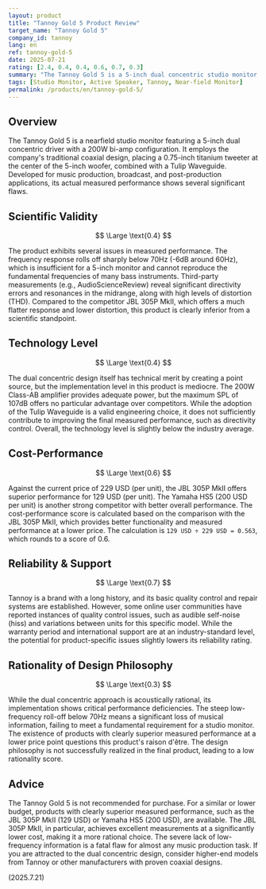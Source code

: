 ```yaml
---
layout: product
title: "Tannoy Gold 5 Product Review"
target_name: "Tannoy Gold 5"
company_id: tannoy
lang: en
ref: tannoy-gold-5
date: 2025-07-21
rating: [2.4, 0.4, 0.4, 0.6, 0.7, 0.3]
summary: "The Tannoy Gold 5 is a 5-inch dual concentric studio monitor. While based on a rational concept, its actual measured performance has significant issues, making it inferior to major competing products."
tags: [Studio Monitor, Active Speaker, Tannoy, Near-field Monitor]
permalink: /products/en/tannoy-gold-5/
---
```


## Overview

The Tannoy Gold 5 is a nearfield studio monitor featuring a 5-inch dual concentric driver with a 200W bi-amp configuration. It employs the company's traditional coaxial design, placing a 0.75-inch titanium tweeter at the center of the 5-inch woofer, combined with a Tulip Waveguide. Developed for music production, broadcast, and post-production applications, its actual measured performance shows several significant flaws.

## Scientific Validity

$$ \Large \text{0.4} $$

The product exhibits several issues in measured performance. The frequency response rolls off sharply below 70Hz (-6dB around 60Hz), which is insufficient for a 5-inch monitor and cannot reproduce the fundamental frequencies of many bass instruments. Third-party measurements (e.g., AudioScienceReview) reveal significant directivity errors and resonances in the midrange, along with high levels of distortion (THD). Compared to the competitor JBL 305P MkII, which offers a much flatter response and lower distortion, this product is clearly inferior from a scientific standpoint.

## Technology Level

$$ \Large \text{0.4} $$

The dual concentric design itself has technical merit by creating a point source, but the implementation level in this product is mediocre. The 200W Class-AB amplifier provides adequate power, but the maximum SPL of 107dB offers no particular advantage over competitors. While the adoption of the Tulip Waveguide is a valid engineering choice, it does not sufficiently contribute to improving the final measured performance, such as directivity control. Overall, the technology level is slightly below the industry average.

## Cost-Performance

$$ \Large \text{0.6} $$

Against the current price of 229 USD (per unit), the JBL 305P MkII offers superior performance for 129 USD (per unit). The Yamaha HS5 (200 USD per unit) is another strong competitor with better overall performance. The cost-performance score is calculated based on the comparison with the JBL 305P MkII, which provides better functionality and measured performance at a lower price. The calculation is `129 USD ÷ 229 USD = 0.563`, which rounds to a score of 0.6.

## Reliability & Support

$$ \Large \text{0.7} $$

Tannoy is a brand with a long history, and its basic quality control and repair systems are established. However, some online user communities have reported instances of quality control issues, such as audible self-noise (hiss) and variations between units for this specific model. While the warranty period and international support are at an industry-standard level, the potential for product-specific issues slightly lowers its reliability rating.

## Rationality of Design Philosophy

$$ \Large \text{0.3} $$

While the dual concentric approach is acoustically rational, its implementation shows critical performance deficiencies. The steep low-frequency roll-off below 70Hz means a significant loss of musical information, failing to meet a fundamental requirement for a studio monitor. The existence of products with clearly superior measured performance at a lower price point questions this product's raison d'être. The design philosophy is not successfully realized in the final product, leading to a low rationality score.

## Advice

The Tannoy Gold 5 is not recommended for purchase. For a similar or lower budget, products with clearly superior measured performance, such as the JBL 305P MkII (129 USD) or Yamaha HS5 (200 USD), are available. The JBL 305P MkII, in particular, achieves excellent measurements at a significantly lower cost, making it a more rational choice. The severe lack of low-frequency information is a fatal flaw for almost any music production task. If you are attracted to the dual concentric design, consider higher-end models from Tannoy or other manufacturers with proven coaxial designs.

(2025.7.21)
